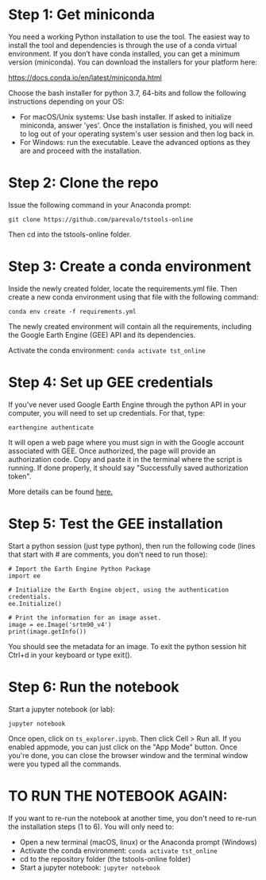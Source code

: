 # Step 1: Get miniconda

You need a working Python installation to use the tool. The easiest way to 
install the tool and dependencies is through the use of a conda virtual 
environment. If you don’t have conda installed, you can get a minimum version 
(miniconda). You can download the installers for your platform here: 

https://docs.conda.io/en/latest/miniconda.html

Choose the bash installer for python 3.7, 64-bits 
and follow the following instructions depending on your OS:

- For macOS/Unix systems: Use bash installer. If asked to initialize miniconda, 
  answer 'yes'. Once the installation is finished, you will need to log out
  of your operating system's user session and then log back in.
- For Windows: run the executable. Leave the advanced options as they are and
  proceed with the installation.


# Step 2: Clone the repo

Issue the following command in your Anaconda prompt:

`git clone https://github.com/parevalo/tstools-online`

Then cd into the tstools-online folder.

# Step 3: Create a conda environment

Inside the newly created folder, locate the requirements.yml file. Then
create a new conda environment using that file with the following command:

`conda env create -f requirements.yml`

The newly created environment will contain all the requirements, including
the Google Earth Engine (GEE) API and its dependencies.

Activate the conda environment: `conda activate tst_online`

# Step 4: Set up GEE credentials

If you've never used Google Earth Engine through the python API 
in your computer, you will need to set up credentials. For that,
type:

`earthengine authenticate`

It will open a web page where you must sign in with the Google 
account associated with GEE. Once authorized, the page will provide an
authorization code. Copy and paste it in the terminal where
the script is running. If done properly, it should say
"Successfully saved authorization token".

More details can be found 
[here.](https://developers.google.com/earth-engine/python_install_manual#setting-up-authentication-credentials)

# Step 5: Test the GEE installation

Start a python session (just type python), then run the following code 
(lines that start with # are comments, you don't need to run those):

```
# Import the Earth Engine Python Package
import ee

# Initialize the Earth Engine object, using the authentication credentials.
ee.Initialize()

# Print the information for an image asset.
image = ee.Image('srtm90_v4')
print(image.getInfo())
```

You should see the metadata for an image. To exit the python session
hit Ctrl+d in your keyboard or type exit().

# Step 6: Run the notebook

Start a jupyter notebook (or lab):

`jupyter notebook`

Once open, click on `ts_explorer.ipynb`. Then click Cell > Run all.
If you enabled appmode, you can just click on the "App Mode" button.
Once you're done, you can close the browser window and the terminal
window were you typed all the commands.

# TO RUN THE NOTEBOOK AGAIN:

If you want to re-run the notebook at another time, you don't need to
re-run the installation steps (1 to 6). You will only need to:

- Open a new terminal (macOS, linux) or the Anaconda prompt (Windows)
- Activate the conda environment: `conda activate tst_online`
- cd to the repository folder (the tstools-online folder)
- Start a jupyter notebook: `jupyter notebook`
